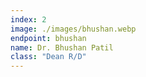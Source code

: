 ```yaml
---
index: 2
image: ./images/bhushan.webp
endpoint: bhushan
name: Dr. Bhushan Patil
class: "Dean R/D"
---
```


